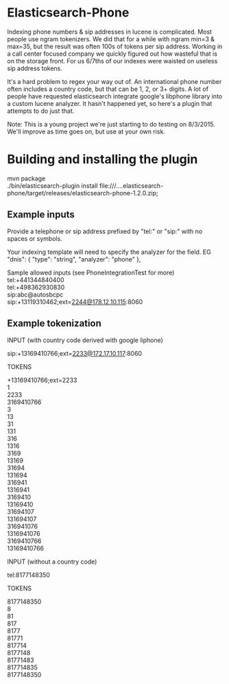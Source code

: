 # Elasticsearch-Phone

Indexing phone numbers & sip addresses in lucene is complicated. Most people use ngram tokenizers. We did that for a while with ngram min=3 & max=35, but the result was often 100s of tokens per sip address. Working in a call center focused company we quickly figured out how wasteful that is on the storage front. For us 6/7ths of our indexes were waisted on useless sip address tokens.

It's a hard problem to regex your way out of. An international phone number often includes a country code, but that can be 1, 2, or 3+ digits. A lot of people have requested elasticsearch integrate google's libphone library into a custom lucene analyzer. It hasn't happened yet, so here's a plugin that attempts to do just that.  

Note: This is a young project we're just starting to do testing on 8/3/2015. We'll improve as time goes on, but use at your own risk.  

# Building and installing the plugin
mvn package  
./bin/elasticsearch-plugin install file:///....elasticsearch-phone/target/releases/elasticsearch-phone-1.2.0.zip;

## Example inputs

Provide a telephone or sip address prefixed by "tel:" or "sip:" with no spaces or symbols.

Your indexing template will need to specify the analyzer for the field. EG
            "dnis": {
              "type": "string",
              "analyzer": "phone"
            },


Sample allowed inputs (see PhoneIntegrationTest for more) 
tel:+441344840400   
tel:+498362930830  
sip:abc@autosbcpc  
sip:+13119310462;ext=2244@178.12.10.115:8060  

## Example tokenization

INPUT (with country code derived with google liphone)  

sip:+13169410766;ext=2233@172.17.10.117:8060  

TOKENS  

+13169410766;ext=2233  
1  
2233  
3169410766  
3  
13  
31  
131  
316  
1316  
3169  
13169  
31694  
131694  
316941  
1316941  
3169410  
13169410  
31694107  
131694107  
316941076  
1316941076  
3169410766  
13169410766  

INPUT (without a country code)  

tel:8177148350  

TOKENS  

8177148350  
8  
81  
817  
8177  
81771  
817714  
8177148  
81771483  
817714835  
8177148350  
  
